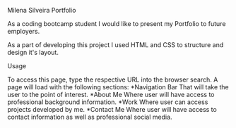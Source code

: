 Milena Silveira Portfolio

As a coding bootcamp student I would like to present my Portfolio to future employers.

As a part of developing this project I used HTML and CSS to structure and design it's layout.

Usage

To access this page, type the respective URL into the browser search. A page will load with the following sections:
*Navigation Bar
That will take the user to the point of interest.
*About Me
Where user will have access to professional background information.
*Work
Where user can access projects developed by me.
*Contact Me
Where user will have access to contact information as well as professional social media.







